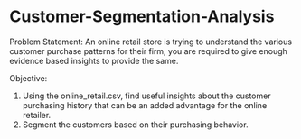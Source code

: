 # Customer-Segmentation-Analysis

Problem Statement:
An online retail store is trying to understand the various customer purchase patterns for their firm, you are required to give enough evidence based insights to provide the same.

Objective:
1. Using the online_retail.csv, find useful insights about the customer purchasing history that can be an added advantage for the online retailer.
2. Segment the customers based on their purchasing behavior.
